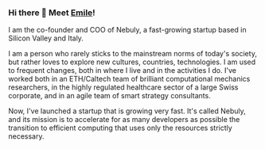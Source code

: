 ### Hi there 👋 Meet [Emile](https://www.linkedin.com/in/emile-courthoud/)!

I am the co-founder and COO of Nebuly, a fast-growing startup based in Silicon Valley and Italy.

I am a person who rarely sticks to the mainstream norms of today's society, but rather loves to explore new cultures, countries, technologies. I am used to frequent changes, both in where I live and in the activities I do. I've worked both in an ETH/Caltech team of brilliant computational mechanics researchers, in the highly regulated healthcare sector of a large Swiss corporate, and in an agile team of smart strategy consultants. 

Now, I've launched a startup that is growing very fast. It's called Nebuly, and its mission is to accelerate for as many developers as possible the transition to efficient computing that uses only the resources strictly necessary.
